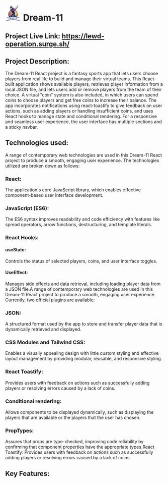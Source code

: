 # <img src="./src/assets/images/logo.png" alt="Cricket-logo" width="50"/> Dream-11
## Project Live Link: https://lewd-operation.surge.sh/  
## Project Description:  
The Dream-11 React project is a fantasy sports app that lets users choose players from real life to build and manage their virtual teams. This React-built application shows available players, retrieves player information from a local JSON file, and lets users add or remove players from the team of their choice. A virtual "coin" system is also included, in which users can spend coins to choose players and get free coins to increase their balance. The app incorporates notifications using react-toastify to give feedback on user actions, such as adding players or handling insufficient coins, and uses React hooks to manage state and conditional rendering. For a responsive and seamless user experience, the user interface has multiple sections and a sticky navbar.
## Technologies used:  
A range of contemporary web technologies are used in this Dream-11 React project to produce a smooth, engaging user experience. The technologies utilized are broken down as follows:
### React:
The application's core JavaScript library, which enables effective component-based user interface development.
### JavaScript (ES6):
The ES6 syntax improves readability and code efficiency with features like spread operators, arrow functions, destructuring, and template literals.
### React Hooks:
#### useState:
Controls the status of selected players, coins, and user interface toggles.
#### UseEffect:
Manages side effects and data retrieval, including loading player data from a JSON file.A range of contemporary web technologies are used in this Dream-11 React project to produce a smooth, engaging user experience. 
Currently, two official plugins are available:
### JSON:
A structured format used by the app to store and transfer player data that is dynamically retrieved and displayed.
### CSS Modules and Tailwind CSS:
Enables a visually appealing design with little custom styling and effective layout management by providing modular, reusable, and responsive styling.
### React Toastify:
Provides users with feedback on actions such as successfully adding players or resolving errors caused by a lack of coins.
### Conditional rendering:
Allows components to be displayed dynamically, such as displaying the players that are available or the players that the user has chosen.
### PropTypes:
Assures that props are type-checked, improving code reliability by confirming that component properties have the appropriate types.React Toastify: Provides users with feedback on actions such as successfully adding players or resolving errors caused by a lack of coins.
## Key Features: